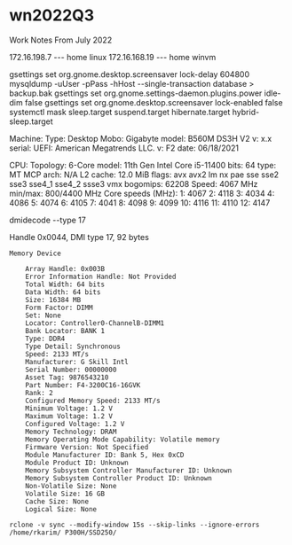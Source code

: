# wn2022Q3
Work Notes From July 2022


172.16.198.7 --- home linux
172.16.168.19  --- home winvm

gsettings set org.gnome.desktop.screensaver lock-delay 604800
mysqldump -uUser -pPass -hHost --single-transaction database > backup.bak
gsettings set org.gnome.settings-daemon.plugins.power idle-dim false
gsettings set org.gnome.desktop.screensaver lock-enabled false
systemctl mask sleep.target suspend.target hibernate.target hybrid-sleep.target

Machine:   Type: Desktop Mobo: Gigabyte model: B560M DS3H V2 v: x.x serial: <filter> 
           UEFI: American Megatrends LLC. v: F2 date: 06/18/2021 

CPU:       Topology: 6-Core model: 11th Gen Intel Core i5-11400 bits: 64 type: MT MCP arch: N/A 
           L2 cache: 12.0 MiB 
           flags: avx avx2 lm nx pae sse sse2 sse3 sse4_1 sse4_2 ssse3 vmx bogomips: 62208 
           Speed: 4067 MHz min/max: 800/4400 MHz Core speeds (MHz): 1: 4067 2: 4118 3: 4034 
           4: 4086 5: 4074 6: 4105 7: 4041 8: 4098 9: 4099 10: 4116 11: 4110 12: 4147 


   dmidecode --type 17
  
  Handle 0x0044, DMI type 17, 92 bytes

  `Memory Device`
```	
	Array Handle: 0x003B
	Error Information Handle: Not Provided
	Total Width: 64 bits
	Data Width: 64 bits
	Size: 16384 MB
	Form Factor: DIMM
	Set: None
	Locator: Controller0-ChannelB-DIMM1
	Bank Locator: BANK 1
	Type: DDR4
	Type Detail: Synchronous
	Speed: 2133 MT/s
	Manufacturer: G Skill Intl
	Serial Number: 00000000
	Asset Tag: 9876543210
	Part Number: F4-3200C16-16GVK    
	Rank: 2
	Configured Memory Speed: 2133 MT/s
	Minimum Voltage: 1.2 V
	Maximum Voltage: 1.2 V
	Configured Voltage: 1.2 V
	Memory Technology: DRAM
	Memory Operating Mode Capability: Volatile memory
	Firmware Version: Not Specified
	Module Manufacturer ID: Bank 5, Hex 0xCD
	Module Product ID: Unknown
	Memory Subsystem Controller Manufacturer ID: Unknown
	Memory Subsystem Controller Product ID: Unknown
	Non-Volatile Size: None
	Volatile Size: 16 GB
	Cache Size: None
	Logical Size: None
```

	
	rclone -v sync --modify-window 15s --skip-links --ignore-errors /home/rkarim/ P300H/SSD250/

